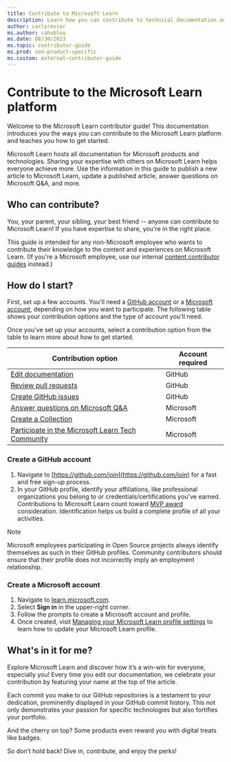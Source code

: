 ```yaml
---
title: Contribute to Microsoft Learn
description: Learn how you can contribute to technical documentation and other content experiences on Microsoft Learn.
author: carlyrevier
ms.author: cahublou
ms.date: 08/30/2023
ms.topic: contributor-guide
ms.prod: non-product-specific
ms.custom: external-contributor-guide
---
```


# Contribute to the Microsoft Learn platform

Welcome to the Microsoft Learn contributor guide! This documentation introduces you the ways you can contribute to the Microsoft Learn platform and teaches you how to get started.

Microsoft Learn hosts all documentation for Microsoft products and technologies. Sharing your expertise with others on Microsoft Learn helps everyone achieve more. Use the information in this guide to publish a new article to Microsoft Learn, update a published article, answer questions on Microsoft Q&A, and more.

## Who can contribute?

You, your parent, your sibling, your best friend -- anyone can contribute to Microsoft Learn! If you have expertise to share, you're in the right place.

This guide is intended for any non-Microsoft employee who wants to contribute their knowledge to the content and experiences on Microsoft Learn. (If you're a Microsoft employee, use our internal [content contributor guides](https://review.learn.microsoft.com/help) instead.)

## How do I start?

First, set up a few accounts. You'll need a [GitHub account](#set-up-a-github-account) or a [Microsoft account](#set-up-a-microsoft-account), depending on how you want to participate. The following table shows your contribution options and the type of account you'll need.

Once you've set up your accounts, select a contribution option from the table to learn more about how to get started.

|Contribution option  |Account required  |
|---------|---------|
|[Edit documentation](how-to-write-overview.md)     | GitHub         |
|[Review pull requests](how-to-review-pull-request.md)     | GitHub         |
|[Create GitHub issues](how-to-create-github-issues.md)     | GitHub         |
|[Answer questions on Microsoft Q&A](qna-overview.md)     | Microsoft        |
|[Create a Collection](collections.md)     | Microsoft        |
|[Participate in the Microsoft Learn Tech Community](https://techcommunity.microsoft.com/t5/microsoft-learn/ct-p/MicrosoftLearn)     | Microsoft         |

### Create a GitHub account

1. Navigate to [https://github.com/join](https://github.com/join) for a fast and free sign-up process.
1. In your GitHub profile, identify your affiliations, like professional organizations you belong to or credentials/certifications you've earned. Contributions to Microsoft Learn count toward [MVP award](https://mvp.microsoft.com/) consideration. Identification helps us build a complete profile of all your activities.

>[!NOTE]
> Microsoft employees participating in Open Source projects always identify themselves as such in their GitHub profiles. Community contributors should ensure that their profile does not incorrectly imply an employment relationship.

### Create a Microsoft account

1. Navigate to [learn.microsoft.com](https://learn.microsoft.com/).
1. Select **Sign in** in the upper-right corner.
1. Follow the prompts to create a Microsoft account and profile.
1. Once created, visit [Managing your Microsoft Learn profile settings](/training/support/learn-profile-manage) to learn how to update your Microsoft Learn profile.

## What's in it for me?

Explore Microsoft Learn and discover how it’s a win-win for everyone, especially you! Every time you edit our documentation, we celebrate your contribution by featuring your name at the top of the article. 

Each commit you make to our GitHub repositories is a testament to your dedication, prominently displayed in your GitHub commit history. This not only demonstrates your passion for specific technologies but also fortifies your portfolio. 

And the cherry on top? Some products even reward you with digital treats like badges. 

So don’t hold back! Dive in, contribute, and enjoy the perks!
